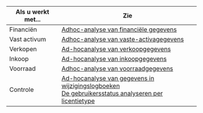 | Als u werkt met... | Zie |
| ------------------- | --- |
| Financiën             | [Adhoc-analyse van financiële gegevens](../ad-hoc-analysis-finance.md) |
| Vast activum        | [Adhoc-analyse van vaste-activagegevens](../ad-hoc-analysis-fa.md) |
| Verkopen               | [Ad-hocanalyse van verkoopgegevens](../ad-hoc-analysis-sales.md) |
| Inkoop          | [Ad-hocanalyse van inkoopgegevens](../ad-hoc-analysis-purchasing.md) |
| Voorraad           | [Adhoc-analyse van voorraadgegevens](../ad-hoc-analysis-inventory.md) |
| Controle            | [Ad-hocanalyse van gegevens in wijzigingslogboeken](../across-log-changes.md#analyze-data-in-the-change-log) <br> [De gebruikersstatus analyseren per licentietype](../ui-how-users-permissions.md#analyze-user-status-by-license-type)
